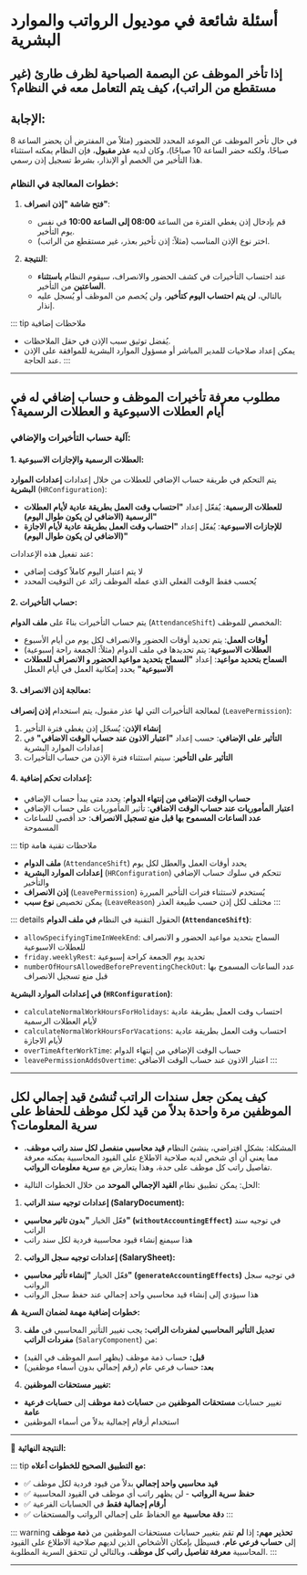 <rtl>

# أسئلة شائعة في موديول الرواتب والموارد البشرية 

## إذا تأخر الموظف عن البصمة الصباحية لظرف طارئ (غير مستقطع من الراتب)، كيف يتم التعامل معه في النظام؟

## الإجابة:

في حال تأخر الموظف عن الموعد المحدد للحضور (مثلاً من المفترض أن يحضر الساعة 8 صباحًا، ولكنه حضر الساعة 10 صباحًا)، وكان لديه **عذر مقبول**، فإن النظام يمكنه استثناء هذا التأخير من الخصم أو الإنذار، بشرط تسجيل إذن رسمي.

### خطوات المعالجة في النظام:

1. **فتح شاشة "إذن انصراف"**:

    * قم بإدخال إذن يغطي الفترة من الساعة **08:00 إلى الساعة 10:00** في نفس يوم التأخير.
    * اختر نوع الإذن المناسب (مثلاً: إذن تأخير بعذر، غير مستقطع من الراتب).

2. **النتيجة**:

    * عند احتساب التأخيرات في كشف الحضور والانصراف، سيقوم النظام **باستثناء الساعتين** من التأخير.
    * بالتالي، **لن يتم احتساب اليوم كتأخير**، ولن يُخصم من الموظف أو يُسجل عليه إنذار.

::: tip ملاحظات إضافية

* يُفضل توثيق سبب الإذن في حقل الملاحظات.
* يمكن إعداد صلاحيات للمدير المباشر أو مسؤول الموارد البشرية للموافقة على الإذن عند الحاجة.
:::

---

## مطلوب معرفة تأخيرات الموظف و حساب إضافي له في أيام العطلات الاسبوعية و العطلات الرسمية؟

### آلية حساب التأخيرات والإضافي:

#### 1. **العطلات الرسمية والإجازات الاسبوعية:**

يتم التحكم في طريقة حساب الإضافي للعطلات من خلال إعدادات **إعدادات الموارد البشرية** (`HRConfiguration`):

* **للعطلات الرسمية**: يُفعّل إعداد **"احتساب وقت العمل بطريقة عادية لأيام العطلات الرسمية (الاضافي لن يكون طوال اليوم)"**
* **للإجازات الاسبوعية**: يُفعّل إعداد **"احتساب وقت العمل بطريقة عادية لأيام الاجازة (الاضافي لن يكون طوال اليوم)"**

عند تفعيل هذه الإعدادات:
- لا يتم اعتبار اليوم كاملاً كوقت إضافي
- يُحسب فقط الوقت الفعلي الذي عمله الموظف زائد عن التوقيت المحدد

#### 2. **حساب التأخيرات:**

يتم حساب التأخيرات بناءً على **ملف الدوام** (`AttendanceShift`) المخصص للموظف:

* **أوقات العمل**: يتم تحديد أوقات الحضور والانصراف لكل يوم من أيام الأسبوع
* **العطلات الاسبوعية**: يتم تحديدها في ملف الدوام (مثلاً: الجمعة راحة إسبوعية)
* **السماح بتحديد مواعيد**: إعداد **"السماح بتحديد مواعيد الحضور و الانصراف للعطلات الاسبوعية"** يحدد إمكانية العمل في أيام العطل

#### 3. **معالجة إذن الانصراف:**

لمعالجة التأخيرات التي لها عذر مقبول، يتم استخدام **إذن إنصراف** (`LeavePermission`):

1. **إنشاء الإذن**: يُسجّل إذن يغطي فترة التأخير
2. **التأثير على الإضافي**: حسب إعداد **"اعتبار الاذون عند حساب الوقت الاضافي"** في إعدادات الموارد البشرية
3. **التأثير على التأخير**: سيتم استثناء فترة الإذن من حساب التأخيرات

#### 4. **إعدادات تحكم إضافية:**

* **حساب الوقت الإضافي من إنتهاء الدوام**: يحدد متى يبدأ حساب الإضافي
* **اعتبار المأموريات عند حساب الوقت الاضافي**: تأثير المأموريات على حساب الإضافي
* **عدد الساعات المسموح بها قبل منع تسجيل الانصراف**: حد أقصى للساعات المسموحة

::: tip ملاحظات تقنية هامة
- **ملف الدوام** (`AttendanceShift`) يحدد أوقات العمل والعطل لكل يوم
- **إعدادات الموارد البشرية** (`HRConfiguration`) تتحكم في سلوك حساب الإضافي والتأخير
- **إذن الانصراف** (`LeavePermission`) يُستخدم لاستثناء فترات التأخير المبررة
- يمكن تخصيص **نوع سبب** (`LeaveReason`) مختلف لكل إذن حسب طبيعة العذر
:::

::: details الحقول التقنية في النظام
**في ملف الدوام (`AttendanceShift`)**:
- `allowSpecifyingTimeInWeekEnd`: السماح بتحديد مواعيد الحضور و الانصراف للعطلات الاسبوعية
- `friday.weeklyRest`: تحديد يوم الجمعة كراحة إسبوعية
- `numberOfHoursAllowedBeforePreventingCheckOut`: عدد الساعات المسموح بها قبل منع تسجيل الانصراف

**في إعدادات الموارد البشرية (`HRConfiguration`)**:
- `calculateNormalWorkHoursForHolidays`: احتساب وقت العمل بطريقة عادية لأيام العطلات الرسمية
- `calculateNormalWorkHoursForVacations`: احتساب وقت العمل بطريقة عادية لأيام الاجازة
- `overTimeAfterWorkTime`: حساب الوقت الإضافي من إنتهاء الدوام
- `leavePermissionAddsOvertime`: اعتبار الاذون عند حساب الوقت الاضافي
:::

---

## كيف يمكن جعل سندات الراتب تُنشئ قيد إجمالي لكل الموظفين مرة واحدة بدلاً من قيد لكل موظف للحفاظ على سرية المعلومات؟

- المشكلة:
بشكل افتراضي، ينشئ النظام **قيد محاسبي منفصل لكل سند راتب موظف**، مما يعني أن أي شخص لديه صلاحية الاطلاع على القيود المحاسبية يمكنه معرفة تفاصيل راتب كل موظف على حدة، وهذا يتعارض مع **سرية معلومات الرواتب**.

- الحل:
يمكن تطبيق نظام **القيد الإجمالي الموحد** من خلال الخطوات التالية:

1. **إعدادات توجيه سند الراتب (SalaryDocument):**
- فعّل الخيار **"بدون تاثير محاسبي" (`withoutAccountingEffect`)** في توجيه سند الراتب
- هذا سيمنع إنشاء قيود محاسبية فردية لكل سند راتب

2. **إعدادات توجيه سجل الرواتب (SalarySheet):**
- فعّل الخيار **"إنشاء تأثير محاسبي" (`generateAccountingEffects`)** في توجيه سجل الرواتب  
- هذا سيؤدي إلى إنشاء قيد محاسبي واحد إجمالي عند حفظ سجل الرواتب

⚠️ **خطوات إضافية مهمة لضمان السرية:**

3. **تعديل التأثير المحاسبي لمفردات الراتب:**
يجب تغيير التأثير المحاسبي في **ملف مفردات الراتب** (`SalaryComponent`) من:
- **قبل:** حساب ذمة موظف (يظهر اسم الموظف في القيد)
- **بعد:** حساب فرعي عام (رقم إجمالي بدون أسماء موظفين)

4. **تغيير مستحقات الموظفين:**
- تغيير حسابات **مستحقات الموظفين** من **حسابات ذمة موظف** إلى **حسابات فرعية عامة**
- استخدام أرقام إجمالية بدلاً من أسماء الموظفين

---

 🎯 **النتيجة النهائية:**

::: tip **مع التطبيق الصحيح للخطوات أعلاه:**
- ✅ **قيد محاسبي واحد إجمالي** بدلاً من قيود فردية لكل موظف
- ✅ **حفظ سرية الرواتب** - لن يظهر راتب أي موظف في القيود المحاسبية
- ✅ **أرقام إجمالية فقط** في الحسابات الفرعية
- ✅ **دقة محاسبية** مع الحفاظ على إجمالي الرواتب والمستحقات
:::

::: warning **تحذير مهم:**
إذا **لم** تقم بتغيير حسابات مستحقات الموظفين من **ذمة موظف** إلى **حساب فرعي عام**، فسيظل بإمكان الأشخاص الذين لديهم صلاحية الاطلاع على القيود المحاسبية **معرفة تفاصيل راتب كل موظف**، وبالتالي لن تتحقق السرية المطلوبة.
:::

---

</rtl>
